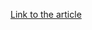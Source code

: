 [Link to the article](https://aon.com/cyber-solutions/aon_cyber_labs/cobalt-strike-configuration-extractor-and-parser/)
